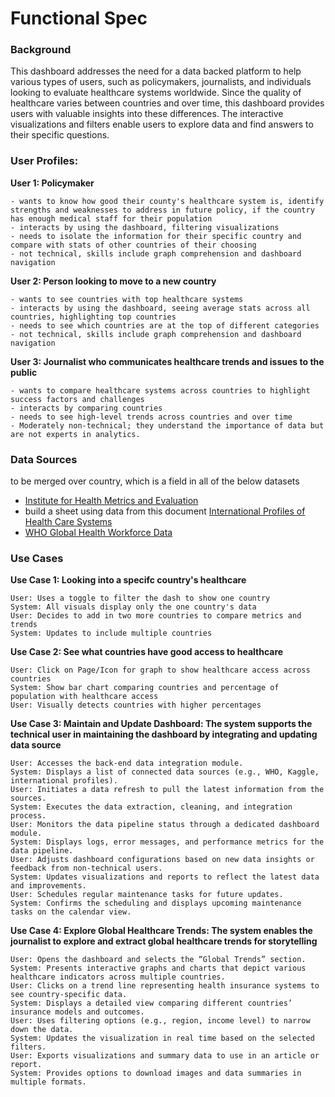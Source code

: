 # Functional Spec

### Background
This dashboard addresses the need for a data backed platform to help various types of users, such as policymakers, journalists, and individuals looking to evaluate healthcare systems worldwide. Since the quality of healthcare varies between countries and over time, this dashboard provides users with valuable insights into these differences. The interactive visualizations and filters enable users to explore data and find answers to their specific questions.

### User Profiles:

**User 1: Policymaker**

	- wants to know how good their county's healthcare system is, identify strengths and weaknesses to address in future policy, if the country has enough medical staff for their population
	- interacts by using the dashboard, filtering visualizations
	- needs to isolate the information for their specific country and compare with stats of other countries of their choosing
	- not technical, skills include graph comprehension and dashboard navigation

**User 2: Person looking to move to a new country**

	- wants to see countries with top healthcare systems
	- interacts by using the dashboard, seeing average stats across all countries, highlighting top countries
	- needs to see which countries are at the top of different categories
	- not technical, skills include graph comprehension and dashboard navigation

**User 3: Journalist who communicates healthcare trends and issues to the public**

	- wants to compare healthcare systems across countries to highlight success factors and challenges
	- interacts by comparing countries 
	- needs to see high-level trends across countries and over time
	- Moderately non-technical; they understand the importance of data but are not experts in analytics.

### Data Sources
to be merged over country, which is a field in all of the below datasets
- [Institute for Health Metrics and Evaluation](https://vizhub.healthdata.org/gbd-results/)
- build a sheet using data from this document [International Profiles of Health Care Systems](https://www.commonwealthfund.org/sites/default/files/2020-12/International_Profiles_of_Health_Care_Systems_Dec2020.pdf)
- [WHO Global Health Workforce Data](https://www.who.int/data/gho/data/themes/topics/health-workforce)


### Use Cases

**Use Case 1: Looking into a specifc country's healthcare**

    User: Uses a toggle to filter the dash to show one country
    System: All visuals display only the one country's data
    User: Decides to add in two more countries to compare metrics and trends
    System: Updates to include multiple countries

**Use Case 2: See what countries have good access to healthcare**

    User: Click on Page/Icon for graph to show healthcare access across countries
    System: Show bar chart comparing countries and percentage of population with healthcare access
    User: Visually detects countries with higher percentages

**Use Case 3: Maintain and Update Dashboard: The system supports the technical user in maintaining the dashboard by integrating and updating data source**

    User: Accesses the back-end data integration module.
    System: Displays a list of connected data sources (e.g., WHO, Kaggle, international profiles).
    User: Initiates a data refresh to pull the latest information from the sources.
    System: Executes the data extraction, cleaning, and integration process.
    User: Monitors the data pipeline status through a dedicated dashboard module.
    System: Displays logs, error messages, and performance metrics for the data pipeline.
    User: Adjusts dashboard configurations based on new data insights or feedback from non-technical users.
    System: Updates visualizations and reports to reflect the latest data and improvements.
    User: Schedules regular maintenance tasks for future updates.
    System: Confirms the scheduling and displays upcoming maintenance tasks on the calendar view.

**Use Case 4: Explore Global Healthcare Trends: The system enables the journalist to explore and extract global healthcare trends for storytelling**

    User: Opens the dashboard and selects the “Global Trends” section.
    System: Presents interactive graphs and charts that depict various healthcare indicators across multiple countries.
    User: Clicks on a trend line representing health insurance systems to see country-specific data.
    System: Displays a detailed view comparing different countries’ insurance models and outcomes.
    User: Uses filtering options (e.g., region, income level) to narrow down the data.
    System: Updates the visualization in real time based on the selected filters.
    User: Exports visualizations and summary data to use in an article or report.
    System: Provides options to download images and data summaries in multiple formats.